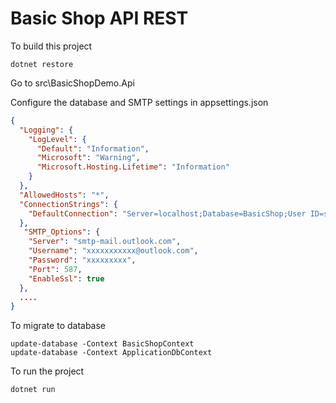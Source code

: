 # Basic Shop API REST

To build this project
```
dotnet restore 
```

Go to src\BasicShopDemo.Api

Configure the database and SMTP settings in appsettings.json

```json
{
  "Logging": {
    "LogLevel": {
      "Default": "Information",
      "Microsoft": "Warning",
      "Microsoft.Hosting.Lifetime": "Information"
    }
  },
  "AllowedHosts": "*",
  "ConnectionStrings": {
    "DefaultConnection": "Server=localhost;Database=BasicShop;User ID=sa;Password=coronadoserver2018;Trusted_Connection=True;"
  },
   "SMTP_Options": {
    "Server": "smtp-mail.outlook.com",
    "Username": "xxxxxxxxxxx@outlook.com",
    "Password": "xxxxxxxxx",
    "Port": 587,
    "EnableSsl": true
  },
  ....
}
```

To migrate to database
```
update-database -Context BasicShopContext
update-database -Context ApplicationDbContext
```

To run the project
```
dotnet run
```
